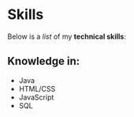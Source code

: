 # Skills

Below is a _list_ of my **technical skills**:

## Knowledge in:
- Java
- HTML/CSS
- JavaScript
- SQL



